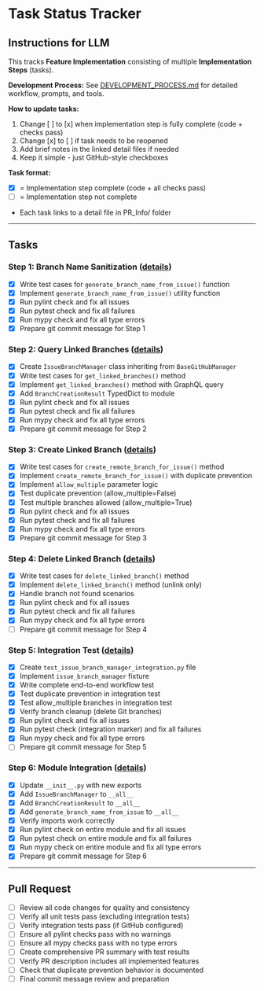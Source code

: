 # Task Status Tracker

## Instructions for LLM

This tracks **Feature Implementation** consisting of multiple **Implementation Steps** (tasks).

**Development Process:** See [DEVELOPMENT_PROCESS.md](./DEVELOPMENT_PROCESS.md) for detailed workflow, prompts, and tools.

**How to update tasks:**
1. Change [ ] to [x] when implementation step is fully complete (code + checks pass)
2. Change [x] to [ ] if task needs to be reopened
3. Add brief notes in the linked detail files if needed
4. Keep it simple - just GitHub-style checkboxes

**Task format:**
- [x] = Implementation step complete (code + all checks pass)
- [ ] = Implementation step not complete
- Each task links to a detail file in PR_Info/ folder

---

## Tasks

### Step 1: Branch Name Sanitization ([details](steps/step_1.md))
- [x] Write test cases for `generate_branch_name_from_issue()` function
- [x] Implement `generate_branch_name_from_issue()` utility function
- [x] Run pylint check and fix all issues
- [x] Run pytest check and fix all failures
- [x] Run mypy check and fix all type errors
- [x] Prepare git commit message for Step 1

### Step 2: Query Linked Branches ([details](steps/step_2.md))
- [x] Create `IssueBranchManager` class inheriting from `BaseGitHubManager`
- [x] Write test cases for `get_linked_branches()` method
- [x] Implement `get_linked_branches()` method with GraphQL query
- [x] Add `BranchCreationResult` TypedDict to module
- [x] Run pylint check and fix all issues
- [x] Run pytest check and fix all failures
- [x] Run mypy check and fix all type errors
- [x] Prepare git commit message for Step 2

### Step 3: Create Linked Branch ([details](steps/step_3.md))
- [x] Write test cases for `create_remote_branch_for_issue()` method
- [x] Implement `create_remote_branch_for_issue()` with duplicate prevention
- [x] Implement `allow_multiple` parameter logic
- [x] Test duplicate prevention (allow_multiple=False)
- [x] Test multiple branches allowed (allow_multiple=True)
- [x] Run pylint check and fix all issues
- [x] Run pytest check and fix all failures
- [x] Run mypy check and fix all type errors
- [x] Prepare git commit message for Step 3

### Step 4: Delete Linked Branch ([details](steps/step_4.md))
- [x] Write test cases for `delete_linked_branch()` method
- [x] Implement `delete_linked_branch()` method (unlink only)
- [x] Handle branch not found scenarios
- [x] Run pylint check and fix all issues
- [x] Run pytest check and fix all failures
- [x] Run mypy check and fix all type errors
- [ ] Prepare git commit message for Step 4

### Step 5: Integration Test ([details](steps/step_5.md))
- [x] Create `test_issue_branch_manager_integration.py` file
- [x] Implement `issue_branch_manager` fixture
- [x] Write complete end-to-end workflow test
- [x] Test duplicate prevention in integration test
- [x] Test allow_multiple branches in integration test
- [x] Verify branch cleanup (delete Git branches)
- [x] Run pylint check and fix all issues
- [x] Run pytest check (integration marker) and fix all failures
- [x] Run mypy check and fix all type errors
- [ ] Prepare git commit message for Step 5

### Step 6: Module Integration ([details](steps/step_6.md))
- [x] Update `__init__.py` with new exports
- [x] Add `IssueBranchManager` to `__all__`
- [x] Add `BranchCreationResult` to `__all__`
- [x] Add `generate_branch_name_from_issue` to `__all__`
- [x] Verify imports work correctly
- [x] Run pylint check on entire module and fix all issues
- [x] Run pytest check on entire module and fix all failures
- [x] Run mypy check on entire module and fix all type errors
- [x] Prepare git commit message for Step 6

---

## Pull Request

- [ ] Review all code changes for quality and consistency
- [ ] Verify all unit tests pass (excluding integration tests)
- [ ] Verify integration tests pass (if GitHub configured)
- [ ] Ensure all pylint checks pass with no warnings
- [ ] Ensure all mypy checks pass with no type errors
- [ ] Create comprehensive PR summary with test results
- [ ] Verify PR description includes all implemented features
- [ ] Check that duplicate prevention behavior is documented
- [ ] Final commit message review and preparation
